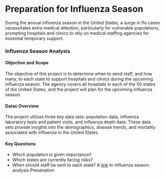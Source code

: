 #  Preparation for Influenza Season
During the annual influenza season in the United States, a surge in flu cases necessitates extra medical attention, particularly for vulnerable populations, prompting hospitals and clinics to rely on medical staffing agencies for essential temporary support.
### Influenza Season Analysis
#### Objective and Scope
The objective of this project is to determine when to send staff, and how many, to each state to support hospitals and clinics during the upcoming influenza season.
The agency covers all hospitals in each of the 50 states of the United States, and the project will plan for the upcoming influenza season.
#### Datac Overview 
The project utilizes three key data sets: population data, influenza laboratory tests and patient visits, and influenza death data. These data sets provide insights into the demographics, disease trends, and mortality associated with influenza in the United States.
#### Key Questions
* Which population is given importance?
* Which states are currently facing risks?
* When should staff be sent to each state?
  A [link](https://public.tableau.com/app/profile/rose.alappat.joy/viz/Mynewpresentation/PreparingforInfluenzaseason?publish=yes) to Influenza season analysis Presenation

